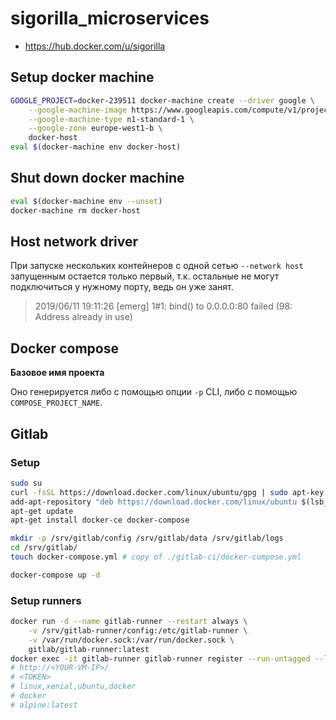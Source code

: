 # sigorilla_microservices

* https://hub.docker.com/u/sigorilla

## Setup docker machine

```sh
GOOGLE_PROJECT=docker-239511 docker-machine create --driver google \
    --google-machine-image https://www.googleapis.com/compute/v1/projects/ubuntu-os-cloud/global/images/family/ubuntu-1604-lts \
    --google-machine-type n1-standard-1 \
    --google-zone europe-west1-b \
    docker-host
eval $(docker-machine env docker-host)
```

## Shut down docker machine

```sh
eval $(docker-machine env --unset)
docker-machine rm docker-host
```

## Host network driver

При запуске нескольких контейнеров с одной сетью `--network host` запущенным остается только первый, т.к. остальные не могут подключиться у нужному порту, ведь он уже занят.

> 2019/06/11 19:11:26 [emerg] 1#1: bind() to 0.0.0.0:80 failed (98: Address already in use)

## Docker compose

**Базовое имя проекта**

Оно генерируется либо с помощью опции `-p` CLI, либо с помощью `COMPOSE_PROJECT_NAME`.

## Gitlab

### Setup

```sh
sudo su
curl -fsSL https://download.docker.com/linux/ubuntu/gpg | sudo apt-key add -
add-apt-repository "deb https://download.docker.com/linux/ubuntu $(lsb_release -cs) stable"
apt-get update
apt-get install docker-ce docker-compose

mkdir -p /srv/gitlab/config /srv/gitlab/data /srv/gitlab/logs
cd /srv/gitlab/
touch docker-compose.yml # copy of ./gitlab-ci/docker-compose.yml

docker-compose up -d
```

### Setup runners

```sh
docker run -d --name gitlab-runner --restart always \
    -v /srv/gitlab-runner/config:/etc/gitlab-runner \
    -v /var/run/docker.sock:/var/run/docker.sock \
    gitlab/gitlab-runner:latest
docker exec -it gitlab-runner gitlab-runner register --run-untagged --locked=false
# http://<YOUR-VM-IP>/
# <TOKEN>
# linux,xenial,ubuntu,docker
# docker
# alpine:latest
```
